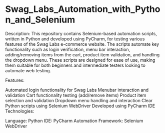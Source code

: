 # Swag_Labs_Automation_with_Python_and_Selenium

Description:
This repository contains Selenium-based automation scripts, written in Python and developed using PyCharm, for testing various features of the Swag Labs e-commerce website. The scripts automate key functionality such as login verification, menu bar interaction, adding/removing items from the cart, product item validation, and handling the dropdown menu. These scripts are designed for ease of use, making them suitable for both beginners and intermediate testers looking to automate web testing.

Features:

Automated login functionality for Swag Labs
Menubar interaction and validation
Cart functionality testing (add/remove items)
Product item selection and validation
Dropdown menu handling and interaction
Clear Python scripts using Selenium WebDriver
Developed using PyCharm IDE
Technologies:

Language: Python
IDE: PyCharm
Automation Framework: Selenium WebDriver
